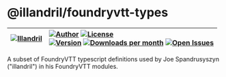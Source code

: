 # @illandril/foundryvtt-types


| [![Illandril](https://avatars.githubusercontent.com/illandril?size=64)](https://github.com/illandril) | [![Author](https://img.shields.io/badge/Joe%20Spandrusyszyn-Illandril?style=flat&labelColor=520&color=250&label=Illandril)](https://github.com/illandril) [![License](https://img.shields.io/github/license/illandril/FoundryVTT-Utils?style=flat&labelColor=520&color=250&label=license)](https://github.com/illandril/FoundryVTT-utils/blob/main/LICENSE) <br> [![Version](https://img.shields.io/npm/v/%40illandril%2Ffoundryvtt-utils?style=flat&labelColor=520&color=250&label=version)](https://www.npmjs.com/package/@illandril/foundryvtt-utils) [![Downloads per month](https://img.shields.io/npm/dm/%40illandril%2Ffoundryvtt-utils?style=flat&labelColor=520&color=250&label=downloads)](https://www.npmjs.com/package/@illandril/foundryvtt-utils) [![Open Issues](https://img.shields.io/github/issues/illandril/FoundryVTT-utils?style=flat&labelColor=520&color=250&logo=github&label=issues)](https://github.com/illandril/FoundryVTT-utils/issues) |
| --- | :--- |

A subset of FoundryVTT typescript definitions used by Joe Spandrusyszyn ("illandril") in his FoundryVTT modules.
